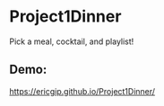 # Project1Dinner
Pick a meal, cocktail, and playlist!

## Demo: 
https://ericgip.github.io/Project1Dinner/
